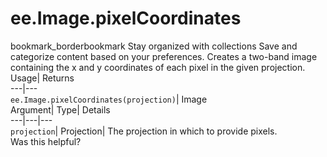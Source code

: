  
#  ee.Image.pixelCoordinates 
bookmark_borderbookmark Stay organized with collections  Save and categorize content based on your preferences.
Creates a two-band image containing the x and y coordinates of each pixel in the given projection. 
Usage| Returns  
---|---  
`ee.Image.pixelCoordinates(projection)`| Image  
Argument| Type| Details  
---|---|---  
`projection`| Projection| The projection in which to provide pixels.  
Was this helpful?
